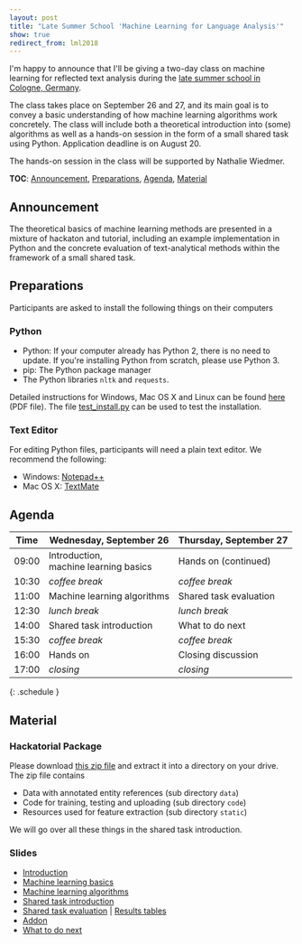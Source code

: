 ```yaml
---
layout: post
title: "Late Summer School 'Machine Learning for Language Analysis'"
show: true
redirect_from: lml2018
---
```


I'm happy to announce that I'll be giving a two-day class on machine learning for reflected text analysis during the [late summer school in Cologne, Germany](http://ml-school.uni-koeln.de/). 

The class takes place on September 26 and 27, and its main goal is to convey a basic understanding of how machine learning algorithms work concretely. The class will include both a theoretical introduction into (some) algorithms as well as a hands-on session in the form of a small shared task using Python. Application deadline is on August 20.

The hands-on session in the class will be supported by Nathalie Wiedmer.

**TOC**: [Announcement](#Announcement), [Preparations](#Preparations), [Agenda](#Agenda), [Material](#Material)

## <a name="Announcement"></a>Announcement

The theoretical basics of machine learning methods are presented in a mixture of hackaton and tutorial, including an example implementation in Python and the concrete evaluation of text-analytical methods within the framework of a small shared task.

## <a name="Preparations"></a>Preparations

Participants are asked to install the following things on their computers

### Python

- Python: If your computer already has Python 2, there is no need to update. If you're installing Python from scratch, please use Python 3.
- pip: The Python package manager
- The Python libraries `nltk` and `requests`.

Detailed instructions for Windows, Mac OS X and Linux can be found [here](/assets/2018-08-16-late-summer-school/installation-instructions.pdf) (PDF file). The file [test_install.py](/assets/2018-08-16-late-summer-school/test_install.py) can be used to test the installation.

### Text Editor

For editing Python files, participants will need a plain text editor. We recommend the following:

- Windows: [Notepad++](https://notepad-plus-plus.org)
- Mac OS X: [TextMate](https://macromates.com)

## <a name="Agenda"></a>Agenda


| Time | Wednesday, September 26 | Thursday, September 27 |
| ------------------------- | ------------------- | ------------- |
| 09:00 | Introduction, <br/>machine learning basics | Hands on (continued) |
| 10:30 | *coffee break* | *coffee break* | 
| 11:00 | Machine learning algorithms | Shared task evaluation | 
| 12:30 | *lunch break* | *lunch break* |
| 14:00 | Shared task introduction | What to do next |
| 15:30 | *coffee break* | *coffee break* |
| 16:00 | Hands on | Closing discussion |
| 17:00 | *closing* | *closing* |
{: .schedule }



## <a name="Material"></a>Material

### Hackatorial Package

Please download [this zip file](/assets/2018-08-16-late-summer-school/lml2018.zip) and extract it into a directory on your drive. The zip file contains

- Data with annotated entity references (sub directory `data`)
- Code for training, testing and uploading (sub directory `code`)
- Resources used for feature extraction (sub directory `static`)

We will go over all these things in the shared task introduction.

### Slides

- [Introduction](/assets/2018-08-16-late-summer-school/00-introduction.pdf)
- [Machine learning basics](/assets/2018-08-16-late-summer-school/01-basics.pdf)
- [Machine learning algorithms](/assets/2018-08-16-late-summer-school/02-algorithms.pdf)
- [Shared task introduction](/assets/2018-08-16-late-summer-school/03-hackatorial.pdf)
- [Shared task evaluation](/assets/2018-08-16-late-summer-school/03-hackatorial-evaluation.pdf) &#124; [Results tables](https://clarin09.ims.uni-stuttgart.de/cuter)
- [Addon](/assets/2018-08-16-late-summer-school/03-hackatorial-addon.pdf)
- [What to do next](/assets/2018-08-16-late-summer-school/04-next.pdf)

